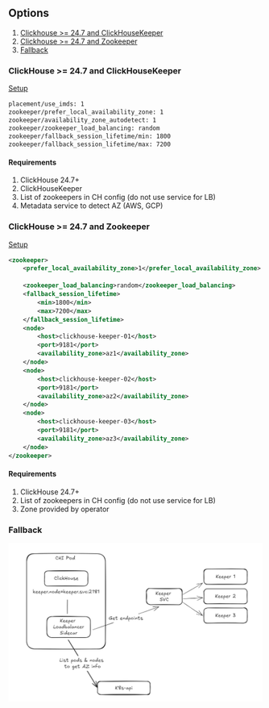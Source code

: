 
## Options

1. [Clickhouse >= 24.7 and ClickHouseKeeper](#clickhouse--247-and-clickhousekeeper)
1. [Clickhouse >= 24.7 and Zookeeper](#clickhouse--247-and-zookeeper)
1. [Fallback](#clickhouse--247-and-zookeeper)


### ClickHouse >= 24.7 and ClickHouseKeeper

[Setup](./k8s-chkeeper/README.md)

```
placement/use_imds: 1
zookeeper/prefer_local_availability_zone: 1
zookeeper/availability_zone_autodetect: 1
zookeeper/zookeeper_load_balancing: random
zookeeper/fallback_session_lifetime/min: 1800
zookeeper/fallback_session_lifetime/max: 7200
```

#### Requirements

1. ClickHouse 24.7+
1. ClickHouseKeeper
1. List of zookeepers in CH config (do not use service for LB)
1. Metadata service to detect AZ (AWS, GCP)


### ClickHouse >= 24.7 and Zookeeper

[Setup](./compose-23.8-altinity/README.md)

```xml
<zookeeper>
    <prefer_local_availability_zone>1</prefer_local_availability_zone>

    <zookeeper_load_balancing>random</zookeeper_load_balancing>
    <fallback_session_lifetime>
        <min>1800</min>
        <max>7200</max>
    </fallback_session_lifetime>
    <node>
        <host>clickhouse-keeper-01</host>
        <port>9181</port>
        <availability_zone>az1</availability_zone>
    </node>
    <node>
        <host>clickhouse-keeper-02</host>
        <port>9181</port>
        <availability_zone>az2</availability_zone>
    </node>
    <node>
        <host>clickhouse-keeper-03</host>
        <port>9181</port>
        <availability_zone>az3</availability_zone>
    </node>
</zookeeper>
```

#### Requirements

1. ClickHouse 24.7+
1. List of zookeepers in CH config (do not use service for LB)
1. Zone provided by operator


### Fallback

![img.png](keeperlb.png)



